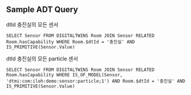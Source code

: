 ## Sample ADT Query 

dtId 충진실의 모든 센서
```
SELECT Sensor FROM DIGITALTWINS Room JOIN Sensor RELATED Room.hasCapability WHERE Room.$dtId = '충진실' AND IS_PRIMITIVE(Sensor.Value)
```

dtId 충진실의 모든 particle 센서
```
SELECT Sensor FROM DIGITALTWINS Room JOIN Sensor RELATED Room.hasCapability WHERE IS_OF_MODEL(Sensor, 'dtmi:com:iloh:demo:sensor:particle;1') AND Room.$dtId = '충진실' AND IS_PRIMITIVE(Sensor.Value)
```

